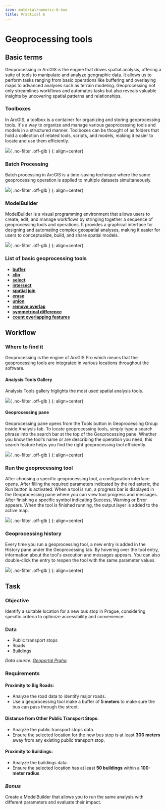 ```yaml
---
icon: material/numeric-6-box
title: Practical 6
---
```


# Geoprocessing tools

## Basic terms

Geoprocessing in ArcGIS is the engine that drives spatial analysis, offering a suite of tools to manipulate and analyze geographic data. It allows us to perform tasks ranging from basic operations like buffering and overlaying maps to advanced analyses such as terrain modeling. Geoprocessing not only streamlines workflows and automates tasks but also reveals valuable insights by uncovering spatial patterns and relationships.

### Toolboxes

In ArcGIS, a toolbox is a container for organizing and storing geoprocessing tools. It's a way to organize and manage various geoprocessing tools and models in a structured manner. Toolboxes can be thought of as folders that hold a collection of related tools, scripts, and models, making it easier to locate and use them efficiently.

![](../assets/cviceni6/Toolboxes.png){ .no-filter .off-glb }
{: align=center}

### Batch Processing

Batch processing in ArcGIS is a time-saving technique where the same geoprocessing operation is applied to multiple datasets simultaneously.

![](../assets/cviceni6/BatchProcessing.png){ .no-filter .off-glb }
{: align=center}

### ModelBuilder

ModelBuilder is a visual programming environment that allows users to create, edit, and manage workflows by stringing together a sequence of geoprocessing tools and operations. It provides a graphical interface for designing and automating complex geospatial analyses, making it easier for users to conceptualize, build, and share spatial models.

![](https://pro.arcgis.com/en/pro-app/latest/help/analysis/geoprocessing/modelbuilder/GUID-D1DDF32B-0BFA-4480-97DB-9CD2D301F56F-web.png){ .no-filter .off-glb }
{: align=center}

### List of basic geoprocessing tools

- [**buffer**](https://pro.arcgis.com/en/pro-app/latest/tool-reference/analysis/buffer.htm)
- [**clip**](https://pro.arcgis.com/en/pro-app/latest/tool-reference/analysis/clip.htm)
- [**select**](https://pro.arcgis.com/en/pro-app/latest/tool-reference/analysis/select.htm)
- [**intersect**](https://pro.arcgis.com/en/pro-app/latest/tool-reference/analysis/intersect.htm)
- [**spatial join**](https://pro.arcgis.com/en/pro-app/latest/tool-reference/analysis/spatial-join.htm)
- [**erase**](https://pro.arcgis.com/en/pro-app/latest/tool-reference/analysis/erase.htm)
- [**union**](https://pro.arcgis.com/en/pro-app/latest/tool-reference/analysis/union.htm)
- [**remove overlap**](https://pro.arcgis.com/en/pro-app/latest/tool-reference/analysis/remove-overlap-multiple.htm)
- [**symmetrical difference**](https://pro.arcgis.com/en/pro-app/latest/tool-reference/analysis/symmetrical-difference.htm)
- [**count overlapping features**](https://pro.arcgis.com/en/pro-app/latest/tool-reference/analysis/count-overlapping-features.htm)

## Workflow

### Where to find it

Geoprocessing is the engine of ArcGIS Pro which means that the geoprocessing tools are integrated in various locations throughout the software.

#### Analysis Tools Gallery

Analysis Tools gallery higlights the most used spatial analysis tools.

![](../assets/cviceni6/AnalysisTab.png){ .no-filter .off-glb }
{: align=center}

#### Geoprocessing pane

Geoprocessing pane opens from the Tools button in Geoprocessing Group inside Analysis tab. To locate geoprocessing tools, simply type a search phrase into the search bar at the top of the Geoprocessing pane. Whether you know the tool's name or are describing the operation you need, this search feature helps you find the right geoprocessing tool efficiently.

![](../assets/cviceni6/GeoprocessingPane.png){ .no-filter .off-glb }
{: align=center}

### Run the geoprocessing tool

After choosing a specific geoprocessing tool, a configuration interface opens. After filling the required parameters indicated by the red asterix, the Run button is activated. When a tool is run, a progress bar is displayed in the Geoprocessing pane where you can view tool progress and messages. After finishing a specific symbol indicating Success, Warning or Error appears. When the tool is finished running, the output layer is added to the active map.

![](../assets/cviceni6/RunTools.png){ .no-filter .off-glb }
{: align=center}

### Geoprocessing history

Every time you run a geoprocessing tool, a new entry is added in the History pane under the Geoprocessing tab.
By hovering over the tool entry, information about the tool's execution and messages appears. You can also double-click the entry to reopen the tool with the same parameter values.

![](../assets/cviceni6/History.png){ .no-filter .off-glb }
{: align=center}

## Task

### Objective

Identify a suitable location for a new bus stop in Prague, considering specific criteria to optimize accessibility and convenience.

### Data

- Public transport stops
- Roads
- Buildings

_Data source: [Geoportal Praha](https://geoportalpraha.cz/ "Prague geographic data in one place")._

### Requirements

#### Proximity to Big Roads:

- Analyze the road data to identify major roads.
- Use a geoprocessing tool make a buffer of **5 meters** to make sure the bus can pass through the street.

#### Distance from Other Public Transport Stops:

- Analyze the public transport stops data.
- Ensure the selected location for the new bus stop is at least **300 meters** away from any existing public transport stop.

#### Proximity to Buildings:

- Analyze the buildings data.
- Ensure the selected location has at least **50 buildings** within a **100-meter radius**.

### _Bonus_

Create a ModelBuilder that allows you to run the same analysis with different parameters and evaluate their impact.
